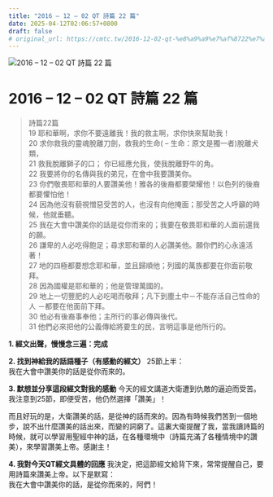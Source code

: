 ```yaml
---
title: "2016 – 12 – 02 QT 詩篇 22 篇"
date: 2025-04-12T02:06:57+0800
draft: false
# original_url: https://cmtc.tw/2016-12-02-qt-%e8%a9%a9%e7%af%8722%e7%af%87
---
```


![2016 – 12 – 02 QT 詩篇 22 篇](/images/qt.jpg   "2016 – 12 – 02 QT 詩篇 22 篇")

# 2016 – 12 – 02 QT 詩篇 22 篇

> 詩篇22篇  
> 19 耶和華啊，求你不要遠離我！我的救主啊，求你快來幫助我！  
> 20 求你救我的靈魂脫離刀劍，救我的生命( – 生命：原文是獨一者)脫離犬類，  
> 21 救我脫離獅子的口； 你已經應允我，使我脫離野牛的角。  
> 22 我要將你的名傳與我的弟兄，在會中我要讚美你。  
> 23 你們敬畏耶和華的人要讚美他！雅各的後裔都要榮耀他！以色列的後裔都要懼怕他！  
> 24 因為他沒有藐視憎惡受苦的人，也沒有向他掩面；那受苦之人呼籲的時候，他就垂聽。  
> 25 我在大會中讚美你的話是從你而來的；我要在敬畏耶和華的人面前還我的願。  
> 26 謙卑的人必吃得飽足；尋求耶和華的人必讚美他。願你們的心永遠活著！  
> 27 地的四極都要想念耶和華，並且歸順他；列國的萬族都要在你面前敬拜。  
> 28 因為國權是耶和華的；他是管理萬國的。  
> 29 地上一切豐肥的人必吃喝而敬拜；凡下到塵土中－不能存活自己性命的人 －都要在他面前下拜。  
> 30 他必有後裔事奉他；主所行的事必傳與後代。  
> 31 他們必來把他的公義傳給將要生的民，言明這事是他所行的。

**1. 經文出聲，慢慢念三遍：完成**

**2. 找到神給我的話語種子（有感動的經文）**
25節上半：  
我在大會中讚美你的話是從你而來的。

**3. 默想並分享這段經文對我的感動**
今天的經文講道大衛遭到仇敵的逼迫而受苦。我注意到25節，即便受苦，他仍然選擇「讚美」！

而且好玩的是，大衛讚美的話，是從神的話而來的。因為有時候我們苦到一個地步，說不出什麼讚美的話出來，而變的詞窮了。這裏大衛提醒了我，當我讀詩篇的時候，就可以學習用聖經中神的話，在各種環境中（詩篇充滿了各種情境中的讚美），來學習讚美上帝。感謝主！

**4. 我對今天QT經文具體的回應**
我決定，把這節經文給背下來，常常提醒自己，要用詩篇來讚美上帝。以下是默寫：  
我在大會中讚美你的話，是從你而來的，阿們！
